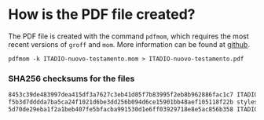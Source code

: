 # How is the PDF file created?
The PDF file is created with the command `pdfmom`, which requires the most recent versions of `groff` and `mom`.
More information can be found at [github](https://github.com/0xR3V/Bibles).

```shell
pdfmom -k ITADIO-nuovo-testamento.mom > ITADIO-nuovo-testamento.pdf
```

### SHA256 checksums for the files
```txt
8453c39de483997dea415df3a7627c3eb41d05f7b83995f2eb8b962886fac1c7 ITADIO-nuovo-testamento.mom
f5b3d7dddda7ba5ca24f1021d6be3dd256b094d6ce15901bb48aef105118f22b stylesheet.mom
5d70de29eba1f2a1beb407fe5bfacba991530d1e6ff03929718e8e5ac856b358 ITADIO-nuovo-testamento.pdf
```
